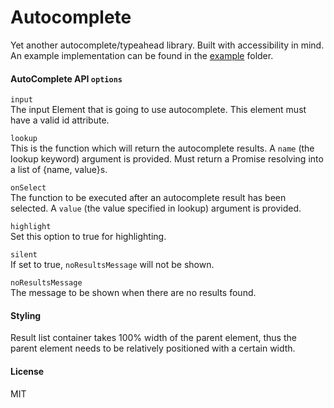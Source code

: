 # Autocomplete

Yet another autocomplete/typeahead library. Built with accessibility in mind. An
example implementation can be found in the [example](example) folder.

#### AutoComplete API `options`

 `input`\
 The input Element that is going to use autocomplete. This element must have a valid id attribute.
 
 `lookup`\
 This is the function which will return the autocomplete results. A `name` (the lookup keyword)
 argument is provided. Must return a Promise resolving into a list of {name, value}s.
 
 `onSelect`\
 The function to be executed after an autocomplete result has been selected. A `value`
 (the value specified in lookup) argument is provided.
 
 `highlight`\
 Set this option to true for highlighting.
 
 `silent`\
 If set to true, `noResultsMessage` will not be shown. 
 
 `noResultsMessage`\
 The message to be shown when there are no results found.
 
 #### Styling
 Result list container takes 100% width of the parent element, thus the parent
 element needs to be relatively positioned with a certain width.
 
#### License
MIT
